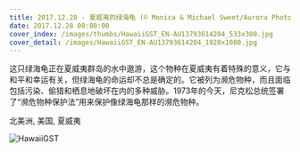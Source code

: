 ```yaml
---
title: 2017.12.28 - 夏威夷的绿海龟 (© Monica & Michael Sweet/Aurora Photos)
date: 2017.12.28 00:00:00
cover_index: /images/thumbs/HawaiiGST_EN-AU13793614204_533x300.jpg
cover_detail: /images/HawaiiGST_EN-AU13793614204_1920x1080.jpg
---
```


这只绿海龟正在夏威夷群岛的水中遨游，这个物种在夏威夷有着特殊的意义，它与和平和幸运有关，但绿海龟的命运却不总是确定的。它被列为濒危物种，而且面临包括污染、偷猎和栖息地破坏在内的多种威胁。1973年的今天，尼克松总统签署了“濒危物种保护法”用来保护像绿海龟那样的濒危物种。

北美洲, 美国, 夏威夷

![HawaiiGST](/images/HawaiiGST_EN-AU13793614204_1920x1080.jpg)
